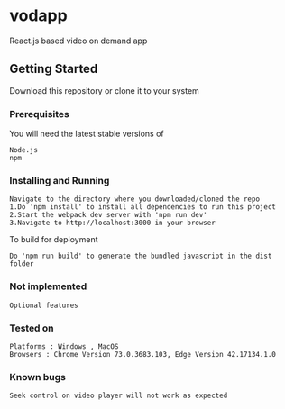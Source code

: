# vodapp
React.js based video on demand app

## Getting Started

Download this repository or clone it to your system

### Prerequisites

You will need the latest stable versions of
```
Node.js
npm
```

### Installing and Running


```
Navigate to the directory where you downloaded/cloned the repo
1.Do 'npm install' to install all dependencies to run this project
2.Start the webpack dev server with 'npm run dev'
3.Navigate to http://localhost:3000 in your browser
```

To build for deployment

```
Do 'npm run build' to generate the bundled javascript in the dist folder
```

### Not implemented


```
Optional features
```

### Tested on

```
Platforms : Windows , MacOS
Browsers : Chrome Version 73.0.3683.103, Edge Version 42.17134.1.0
```
### Known bugs

```
Seek control on video player will not work as expected
```